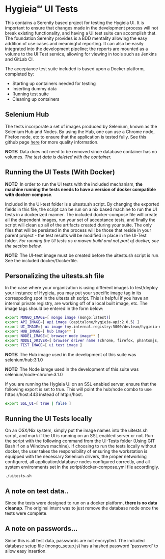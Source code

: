 # Hygieia℠ UI Tests

This contains a Serenity based project for testing the Hygieia UI. It is important to ensure that changes made in the development process will not break existing functionality, and having a UI test suite can accomplish that. The foundation Serenity provides is a BDD mentality allowing the easy addition of use cases and meaningful reporting. It can also be easily integrated into the development pipeline; the reports are mounted as a volume to the UI Test service, allowing for viewing in tools such as Jenkins and GitLab CI.

The acceptance test suite included is based upon a Docker platform, completed by:
* Starting up containers needed for testing
* Inserting dummy data
* Running test suite
* Cleaning up containers

## Selenium Hub

The tests incorporate a set of images produced by Selenium, known as the Selenium Hub and Nodes. By using the Hub, one can use a Chrome node, Firefox node, etc to ensure that the application is tested fully. See this github page [here](https://github.com/SeleniumHQ/docker-selenium) for more quality information.

**NOTE:** Data does not need to be removed since database container has no volumes. *The test data is deleted with the container.*

## Running the UI Tests (With Docker)

**NOTE:** In order to run the UI tests with the included mechanism, **the machine running the tests needs to have a version of docker compatible with docker-compose**.

Included in the UI-test folder is a uitests.sh script. By changing the exported fields in this file, the script can be run on a nix based machine to run the UI tests in a dockerized manner. The included docker-compose file will create all the dependent images, run your set of acceptance tests, and finally the script will clean up all of the artifacts created during your suite. The only files that will be persisted in the process will be those that reside in your parent project - the test results will be modified in place in the UI-Test folder. *For running the UI tests as a maven build and not part of docker, see the section below.*

**NOTE:** The UI-test image must be created before the uitests.sh script is run. See the included docker/Dockerfile.


## Personalizing the uitests.sh file

In the case where your organization is using different images to test/deploy your instance of Hygieia, you may put your specific image tag in its correspoding spot in the uitests.sh script. This is helpful if you have an internal private registry, are working off of a local built image, etc. The image tags should be entered in the form below:

```bash
export MONGO_IMAGE=[ mongo image (mongo:latest)]
export API_IMAGE=[ api image (capitalone/hygieia-api:2.0.5) ]
export UI_IMAGE=[ ui image (my.internal.registry:5000/devteam/hygieia-ui) ]
export HUB_IMAGE=[ hub image** ]
export NODE1_IMAGE=[ browser node image** ]
export NODE1_DRIVER=[ browser driver name (chrome, firefox, phantomjs, etc) ]
export TEST_IMAGE=[ ui test image ]
```
**NOTE:** The Hub image used in the development of this suite was selenium/hub:3.1.0

**NOTE:** The Node iamge used in the development of this suite was selenium/node-chrome:3.1.0

If you are running the Hygieia UI on an SSL enabled server, ensure that the following export is set to true. This will point the hub/node combo to use https://host:443 instead of http://host.

```bash
export SSL_UI=[ true | false ]
```

## Running the UI Tests locally

On an OSX/Nix system, simply put the image names into the uitests.sh script, and mark if the UI is running on an SSL enabled server or not. Run the script with the following command from the UI-Tests folder (Using GIT Bash if on a Windows machine). If choosing to run the tests locally without docker, the user takes the responsibility of ensuring the workstation is equipped with the necessary Selenium drivers, the proper networking configured, all application/database nodes configured correctly, and all system environments set in the script/docker-compose.yml file accordingly.

`./uitests.sh`

## A note on test data..

Since the tests were designed to run on a docker platform, **there is no data cleanup**. The original intent was to just remove the database node once the tests were complete.

## A note on passwords...

Since this is all test data, passwords are not encrypted. The included database setup file (mongo_setup.js) has a hashed password 'password' to allow easy insertion.
